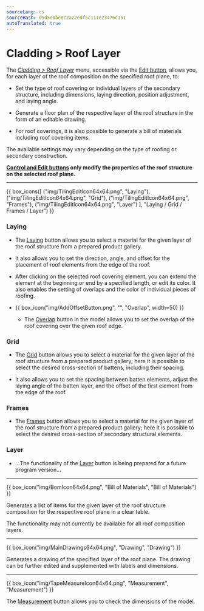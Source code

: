 ```yaml
---
sourceLang: cs
sourceHash: 05d5e0be8c2a22edf5c111e23476c151
autoTranslated: true
---
```


# Cladding &gt; Roof Layer

<p>
  The <u><i>Cladding &gt; Roof Layer</i></u> menu, accessible via the <u>Edit button</u>, allows you, for each layer of the roof composition on the specified roof plane, to:</p>

<ul>
  <li><p>Set the type of roof covering or individual layers of the secondary structure, including dimensions, laying direction, position adjustment, and laying angle.</p></li>
  <li><p>Generate a floor plan of the respective layer of the roof structure in the form of an editable drawing.</p></li>
  <li><p>For roof coverings, it is also possible to generate a bill of materials including roof covering items.</p></li>
</ul>

<p>
  The available settings may vary depending on the type of roofing or secondary construction.
</p>

<p>
  <b><u>Control and Edit buttons</u> only modify the properties of the roof structure on the selected roof plane.</b>
</p>

<hr class="main">

{{ box_icons([
  ("img/TilingEditIcon64x64.png", "Laying"),
  ("img/TilingEditIcon64x64.png", "Grid"),
  ("img/TilingEditIcon64x64.png", "Frames"),
  ("img/TilingEditIcon64x64.png", "Layer")
], "Laying / Grid / Frames / Layer") }}

<h3>Laying</h3>

<ul>
<li><p>
  The <u>Laying</u> button allows you to select a material for the given layer of the roof structure from a prepared product gallery.
  </p></li>
<li><p>It also allows you to set the direction, angle, and offset for the placement of roof elements from the edge of the roof.
</p></li>

<li><p>
  After clicking on the selected roof covering element, you can extend the element at the beginning or end by a specified length, or edit its color.
  It also enables the setting of overlaps and the color of individual pieces of roofing.
</p></li>

<li><p>
{{ box_icon("img/AddOffsetButton.png", "", "Overlap", width=50) }}
</p></li>

<ul><li><p>
  The <u>Overlap</u> button in the model allows you to set the overlap of the roof covering over the given roof edge.
</p></li></ul>
</ul>

<h3>Grid</h3>

<ul>
<li><p>The <u>Grid</u> button allows you to select a material for the given layer of the roof structure from a prepared product gallery; here it is possible to select the desired cross-section of battens, including their spacing.
</p></li>

<li><p>It also allows you to set the spacing between batten elements, adjust the laying angle of the batten layer, and the offset of the first element from the edge of the roof.
</p></li>
</ul>

<h3>Frames</h3>

<ul>
<li><p>
  The <u>Frames</u> button allows you to select a material for the given layer of the roof structure from a prepared product gallery; here it is possible to select the desired cross-section of secondary structural elements.
  </p></li>
</ul>

<h3>Layer</h3>
<ul>
<li><p>
  ...The functionality of the <u>Layer</u> button is being prepared for a future program version...
</p></li>
</ul>

<hr class="main">

{{ box_icon("img/BomIcon64x64.png", "Bill of Materials", "Bill of Materials") }}

<p>
  Generates a list of items for the given layer of the roof structure composition for the respective roof plane in a clear table.
</p>

<p>
The functionality may not currently be available for all roof composition layers.
</p>

<hr class="main">

{{ box_icon("img/MainDrawings64x64.png", "Drawing", "Drawing") }}

<p>
  Generates a drawing of the specified layer of the roof plane. The drawing can be further edited and supplemented with labels and dimensions.
</p>

<hr class="main">

{{ box_icon("img/TapeMeasureIcon64x64.png", "Measurement", "Measurement") }}

<p>
  The <u>Measurement</u> button allows you to check the dimensions of the model.
</p>
